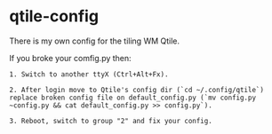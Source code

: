 # qtile-config
There is my own config for the tiling WM Qtile.

If you broke your comfig.py then:

    1. Switch to another ttyX (Ctrl+Alt+Fx).
    
    2. After login move to Qtile's config dir (`cd ~/.config/qtile`) replace broken config file on default_config.py (`mv config.py ~config.py && cat default_config.py >> config.py`).
    
    3. Reboot, switch to group "2" and fix your config.
